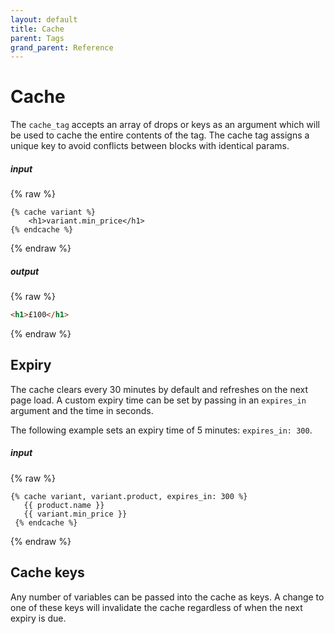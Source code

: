 ```yaml
---
layout: default
title: Cache
parent: Tags
grand_parent: Reference
---
```


# Cache

The `cache_tag` accepts an array of drops or keys as an argument which will be used to cache the entire contents of the tag. The cache tag assigns a unique key to avoid conflicts between blocks with identical params.

##### input
{% raw %}
```liquid
{% cache variant %}
    <h1>variant.min_price</h1>
{% endcache %}
```
{% endraw %}

##### output
{% raw %}
```html
<h1>£100</h1>
```
{% endraw %}

## Expiry

The cache clears every 30 minutes by default and refreshes on the next page load.
A custom expiry time can be set by passing in an `expires_in` argument and the time in seconds. 

The following example sets an expiry time of 5 minutes: `expires_in: 300`.

##### input
{% raw %}
```liquid
{% cache variant, variant.product, expires_in: 300 %}
   {{ product.name }}
   {{ variant.min_price }}
 {% endcache %}
```
{% endraw %}

## Cache keys
Any number of variables can be passed into the cache as keys. A change to one of these keys will invalidate the cache regardless of when the next expiry is due.